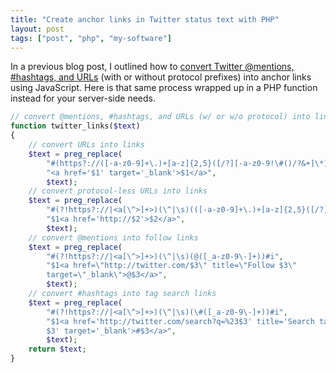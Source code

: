 ```yaml
---
title: "Create anchor links in Twitter status text with PHP"
layout: post
tags: ["post", "php", "my-software"]
---
```


In a previous blog post, I outlined how to [convert Twitter @mentions,
#hashtags, and
URLs](/2011/03/create-anchor-links-in-twitter-status-text-with-javascript/)
(with or without protocol prefixes) into anchor links using JavaScript.
Here is that same process wrapped up in a PHP function instead for your
server-side needs.<!--more-->

```php
// convert @mentions, #hashtags, and URLs (w/ or w/o protocol) into links
function twitter_links($text)
{
	// convert URLs into links
	$text = preg_replace(
		"#(https?://([-a-z0-9]+\.)+[a-z]{2,5}([/?][-a-z0-9!\#()/?&+]\*)?)#i",
		"<a href='$1' target='_blank'>$1</a>",
		$text);
	// convert protocol-less URLs into links
	$text = preg_replace(
		"#(?!https?://|<a[\^>]+>)(\^|\s)(([-a-z0-9]+\.)+[a-z]{2,5}([/?][-a-z0-9!\#()/?&+.]\*)?)\b#i",
		"$1<a href='http://$2'>$2</a>",
		$text);
	// convert @mentions into follow links
	$text = preg_replace(
		"#(?!https?://|<a[\^>]+>)(\^|\s)(@([_a-z0-9\-]+))#i",
		"$1<a href=\"http://twitter.com/$3\" title=\"Follow $3\"
		target=\"_blank\">@$3</a>",
		$text);
	// convert #hashtags into tag search links
	$text = preg_replace(
		"#(?!https?://|<a[\^>]+>)(\^|\s)(\#([_a-z0-9\-]+))#i",
		"$1<a href='http://twitter.com/search?q=%23$3' title='Search tag:
		$3' target='_blank'>#$3</a>",
		$text);
	return $text;
}
```
